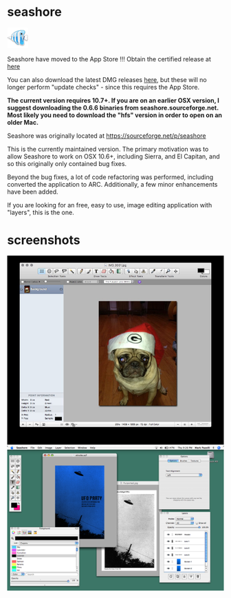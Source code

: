 # seashore

![icon](doc/icon.png)

Seashore have moved to the App Store !!! Obtain the certified release at [here](https://itunes.apple.com/us/app/seashore/id1448648921?mt=12)

You can also download the latest DMG releases [here](https://github.com/robaho/seashore/releases), but these will no longer perform "update checks" - since this requires the App Store.

**The current version requires 10.7+. If you are on an earlier OSX version, I suggest downloading the 0.6.6 binaries from seashore.sourceforge.net. Most likely you need to download the "hfs" version in order to open on an older Mac.**

Seashore was originally located at https://sourceforge.net/p/seashore

This is the currently maintained version. The primary motivation was to allow Seashore to work on OSX 10.6+, including Sierra, and El Capitan, and so this originally only contained bug fixes.

Beyond the bug fixes, a lot of code refactoring was performed, including converted the application to ARC. Additionally, a few minor enhancements have been added.

If you are looking for an free, easy to use, image editing application with "layers", this is the one.

# screenshots
![screenshot](doc/screenshot.jpg)
![screenshot](doc/screenshot-hi.png)

